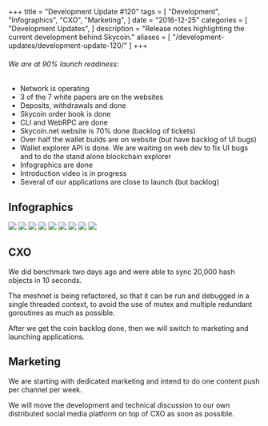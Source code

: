 +++
title = "Development Update #120"
tags = [
    "Development",
    "Infographics",
    "CXO",
    "Marketing",
]
date = "2016-12-25"
categories = [
    "Development Updates",
]
description = "Release notes highlighting the current development behind Skycoin."
aliases = [
	"/development-updates/development-update-120/"
]
+++

###### We are at 90% launch readiness:
- Network is operating
- 3 of the 7 white papers are on the websites
- Deposits, withdrawals and done
- Skycoin order book is done
- CLI and WebRPC are done
- Skycoin.net website is 70% done (backlog of tickets)
- Over half the wallet builds are on website (but have backlog of UI bugs)
- Wallet explorer API is done. We are waiting on web dev to fix UI bugs and to do the stand alone blockchain explorer
- Infographics are done
- Introduction video is in progress
- Several of our applications are close to launch (but backlog)

## Infographics

![](http://i.imgur.com/hQKAhdL.png)
![](http://i.imgur.com/8YvFOcH.png)
![](http://i.imgur.com/mXKMANO.png)
![](http://i.imgur.com/cwl95f5.png)
![](http://i.imgur.com/kTHUEk5.png)
![](http://i.imgur.com/oklJWfj.png)
![](http://i.imgur.com/2OWXQCY.png)
![](http://i.imgur.com/5uT1jol.png)
![](http://i.imgur.com/WBahBBc.png)

## CXO

We did benchmark two days ago and were able to sync 20,000 hash objects in 10 seconds.

The meshnet is being refactored, so that it can be run and debugged in a single threaded context, to avoid the use of mutex and multiple redundant goroutines as much as possible.

After we get the coin backlog done, then we will switch to marketing and launching applications.

## Marketing

We are starting with dedicated marketing and intend to do one content push per channel per week.

We will move the development and technical discussion to our own distributed social media platform on top of CXO as soon as possible.
